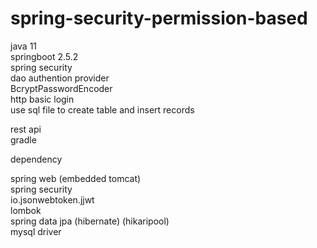 # spring-security-permission-based

java 11  
springboot 2.5.2  
spring security  
dao authention provider  
BcryptPasswordEncoder  
http basic login  
use sql file to create table and insert records  
  
rest api  
gradle  
  
dependency  
  
spring web (embedded tomcat)  
spring security  
io.jsonwebtoken.jjwt  
lombok  
spring data jpa (hibernate) (hikaripool)  
mysql driver  
